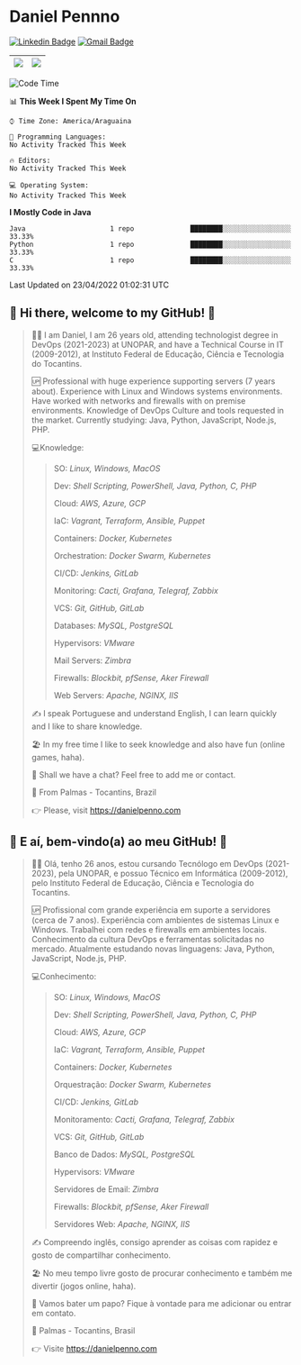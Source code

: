 # Daniel Pennno

[![Linkedin Badge](https://img.shields.io/badge/-LinkedIn-blue?style=for-the-badge&logo=Linkedin&logoColor=white&link=https://www.linkedin.com/in/danielpenno/)](https://www.linkedin.com/in/danielpenno/)
[![Gmail Badge](https://img.shields.io/badge/-Gmail-c14438?style=for-the-badge&logo=Gmail&logoColor=white&link=mailto:contato@danielpenno.com)](mailto:contato@danielpenno.com)

| <a href="https://github.com/danielpenno"><img align="center" src="https://github-readme-stats.vercel.app/api?username=danielpenno" /></a> | <a href="https://github.com/danielpenno"><img align="center" src="https://github-readme-stats.vercel.app/api/top-langs/?username=danielpenno&layout=compact" /></a> |
| ------------- | ------------- |

<!--START_SECTION:waka-->
![Code Time](http://img.shields.io/badge/Code%20Time-20%20hrs%2023%20mins-blue)

📊 **This Week I Spent My Time On** 

```text
⌚︎ Time Zone: America/Araguaina

💬 Programming Languages: 
No Activity Tracked This Week

🔥 Editors: 
No Activity Tracked This Week

💻 Operating System: 
No Activity Tracked This Week

```

**I Mostly Code in Java** 

```text
Java                     1 repo              ████████░░░░░░░░░░░░░░░░░   33.33% 
Python                   1 repo              ████████░░░░░░░░░░░░░░░░░   33.33% 
C                        1 repo              ████████░░░░░░░░░░░░░░░░░   33.33%

```



 Last Updated on 23/04/2022 01:02:31 UTC
<!--END_SECTION:waka-->

## 👋 Hi there, welcome to my GitHub! 🚀

> 🖖🏾 I am Daniel, I am 26 years old, attending technologist degree in DevOps (2021-2023) at UNOPAR, and have a Technical Course in IT (2009-2012), at Instituto Federal de Educação, Ciência e Tecnologia do Tocantins.
> 
> 🆙 Professional with huge experience supporting servers (7 years about). Experience with Linux and Windows systems environments. Have worked with networks and firewalls with on premise environments. Knowledge of DevOps Culture and tools requested in the market. Currently studying: Java, Python, JavaScript, Node.js, PHP.
> 
> 💻Knowledge:
> > 
> > SO: *Linux, Windows, MacOS*
> > 
> > Dev: *Shell Scripting, PowerShell, Java, Python, C, PHP*
> > 
> > Cloud: *AWS, Azure, GCP*
> > 
> > IaC: *Vagrant, Terraform, Ansible, Puppet*
> > 
> > Containers: *Docker, Kubernetes*
> > 
> > Orchestration: *Docker Swarm, Kubernetes*
> > 
> > CI/CD: *Jenkins, GitLab*
> > 
> > Monitoring: *Cacti, Grafana, Telegraf, Zabbix*
> > 
> > VCS: *Git, GitHub, GitLab*
> > 
> > Databases: *MySQL, PostgreSQL*
> > 
> > Hypervisors: *VMware*
> > 
> > Mail Servers: *Zimbra*
> > 
> > Firewalls: *Blockbit, pfSense, Aker Firewall*
> > 
> > Web Servers: *Apache, NGINX, IIS*
> 
> ✍️ I speak Portuguese and understand English, I can learn quickly and I like to share knowledge.
> 
> 🏖 In my free time I like to seek knowledge and also have fun (online games, haha).
>  
> 📧 Shall we have a chat? Feel free to add me or contact.
> 
> 📌 From Palmas - Tocantins, Brazil
> 
> 👉 Please, visit https://danielpenno.com
> 

## 👋 E aí, bem-vindo(a) ao meu GitHub! 🚀

> 🖖🏾 Olá, tenho 26 anos, estou cursando Tecnólogo em DevOps (2021-2023), pela UNOPAR, e possuo Técnico em Informática (2009-2012), pelo Instituto Federal de Educação, Ciência e Tecnologia do Tocantins.
> 
> 🆙 Profissional com grande experiência em suporte a servidores (cerca de 7 anos). Experiência com ambientes de sistemas Linux e Windows. Trabalhei com redes e firewalls em ambientes locais. Conhecimento da cultura DevOps e ferramentas solicitadas no mercado. Atualmente estudando novas linguagens: Java, Python, JavaScript, Node.js, PHP.
> 
> 💻Conhecimento:
> > 
> > SO: *Linux, Windows, MacOS*
> > 
> > Dev: *Shell Scripting, PowerShell, Java, Python, C, PHP*
> > 
> > Cloud: *AWS, Azure, GCP*
> > 
> > IaC: *Vagrant, Terraform, Ansible, Puppet*
> > 
> > Containers: *Docker, Kubernetes*
> > 
> > Orquestração: *Docker Swarm, Kubernetes*
> > 
> > CI/CD: *Jenkins, GitLab*
> > 
> > Monitoramento: *Cacti, Grafana, Telegraf, Zabbix*
> > 
> > VCS: *Git, GitHub, GitLab*
> > 
> > Banco de Dados: *MySQL, PostgreSQL*
> > 
> > Hypervisors: *VMware*
> > 
> > Servidores de Email: *Zimbra*
> > 
> > Firewalls: *Blockbit, pfSense, Aker Firewall*
> > 
> > Servidores Web: *Apache, NGINX, IIS*
> 
> ✍️ Compreendo inglês, consigo aprender as coisas com rapidez e gosto de compartilhar conhecimento.
> 
> 🏖 No meu tempo livre gosto de procurar conhecimento e também me divertir (jogos online, haha).
> 
> 📧 Vamos bater um papo? Fique à vontade para me adicionar ou entrar em contato.
> 
> 📌 Palmas - Tocantins, Brasil
> 
> 👉 Visite https://danielpenno.com
